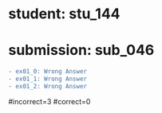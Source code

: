 # student: stu_144
# submission: sub_046

```diff
- ex01_0: Wrong Answer
- ex01_1: Wrong Answer
- ex01_2: Wrong Answer
```
#incorrect=3
#correct=0
